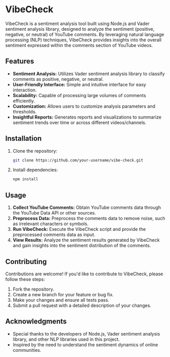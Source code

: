 # VibeCheck

VibeCheck is a sentiment analysis tool built using Node.js and Vader sentiment analysis library, designed to analyze the sentiment (positive, negative, or neutral) of YouTube comments. By leveraging natural language processing (NLP) techniques, VibeCheck provides insights into the overall sentiment expressed within the comments section of YouTube videos.

## Features

- **Sentiment Analysis:** Utilizes Vader sentiment analysis library to classify comments as positive, negative, or neutral.
- **User-Friendly Interface:** Simple and intuitive interface for easy interaction.
- **Scalability:** Capable of processing large volumes of comments efficiently.
- **Customization:** Allows users to customize analysis parameters and thresholds.
- **Insightful Reports:** Generates reports and visualizations to summarize sentiment trends over time or across different videos/channels.

## Installation

1. Clone the repository:

   ```bash
   git clone https://github.com/your-username/vibe-check.git
   ```

2. Install dependencies:

   ```bash
   npm install
   ```

## Usage

1. **Collect YouTube Comments:** Obtain YouTube comments data through the YouTube Data API or other sources.
2. **Preprocess Data:** Preprocess the comments data to remove noise, such as irrelevant characters or symbols.
3. **Run VibeCheck:** Execute the VibeCheck script and provide the preprocessed comments data as input.
4. **View Results:** Analyze the sentiment results generated by VibeCheck and gain insights into the sentiment distribution of the comments.

<!-- Example usage:

```bash
node vibe_check.js --input comments_data.csv --output sentiment_analysis_results.csv
``` -->

## Contributing

Contributions are welcome! If you'd like to contribute to VibeCheck, please follow these steps:

1. Fork the repository.
2. Create a new branch for your feature or bug fix.
3. Make your changes and ensure all tests pass.
4. Submit a pull request with a detailed description of your changes.

<!-- ## License

This project is licensed under the MIT License - see the [LICENSE](LICENSE) file for details. -->

## Acknowledgments

- Special thanks to the developers of Node.js, Vader sentiment analysis library, and other NLP libraries used in this project.
- Inspired by the need to understand the sentiment dynamics of online communities.
